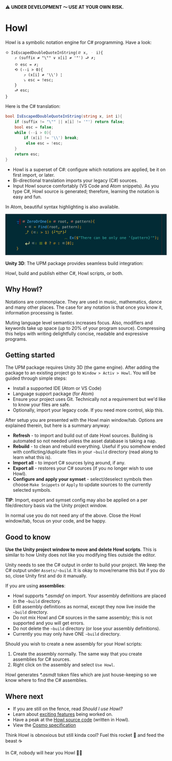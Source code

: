 ⚠️ **UNDER DEVELOPMENT 〜 USE AT YOUR OWN RISK.**

# Howl

Howl is a symbolic notation engine for C# programming. Have a look:

```
ㅇ IsEscapedDoubleQuoteInString(ㄹ x, ᆞ i){
    ⤴ (suffix ≠ "\"" ∨ x[i] ≠ '"') ⮐ ✗;
    ㅇ esc = ✗;
    ⟲ (--i > 0){
        ⤴ (x[i] ≠ '\\') ¦
        ⤵ esc = !esc;
    }
    ⮐ esc;
}
```

Here is the C# translation:

```cs
bool IsEscapedDoubleQuoteInString(string x, int i){
    if (suffix != "\"" || x[i] != '"') return false;
    bool esc = false;
    while (--i > 0){
        if (x[i] != '\\') break;
         else esc = !esc;
    }
    return esc;
}
```

- Howl is a superset of C#: configure which notations are applied, be it on first import, or later. 
- Bi-directional translation imports your legacy (C#) sources.
- Input Howl source comfortably (VS Code and Atom snippets). As you type C#, Howl source is generated; therefore, learning the notation is easy and fun.


In Atom, beautiful syntax highlighting is also available.

![Image](Documentation/Images/Howl-Sample-Dark.png?raw=true)

**Unity 3D**: The UPM package provides seamless build integration: 

Howl, build and publish either C#, Howl scripts, or both.

## Why Howl?

Notations are commonplace. They are used in music, mathematics, dance and many other places. The case for any notation is that once you know it, information processing is faster.

Muting language level semantics increases focus. Also, modifiers and keywords take up space (up to 20% of your program source). Compressing this helps with writing delightfully concise, readable and expressive programs.

## Getting started

The UPM package requires Unity 3D (the game engine). After adding the package to an existing project go to `Window > Activ > Howl`. You will be guided through simple steps:

- Install a supported IDE (Atom or VS Code)
- Language support package (for Atom)
- Ensure your project uses Git. Technically not a requirement but we'd like to know your files are safe.
- Optionally, import your legacy code. If you need more control, skip this.

After setup you are presented with the Howl main window/tab. Options are explained therein, but here is a summary anyway:

- **Refresh** - to import and build out of date Howl sources. Building is automated so not needed unless the asset database is taking a nap.
- **Rebuild** - to clean and rebuild everything. Useful if you somehow ended with conflicting/duplicate files in your `~build` directory (read along to learn what this is).
- **Import all** - to import C# sources lying around, if any.
- **Export all** - restores your C# sources (if you no longer wish to use Howl).
- **Configure and apply your symset** - select/deselect symbols then choose `Make Snippets` or `Apply` to update sources to the currently selected symbols.

**TIP**: Import, export and symset config may also be applied on a per file/directory basis via the Unity project window.

In normal use you do not need any of the above. Close the Howl window/tab, focus on your code, and be happy.

## Good to know

**Use the Unity project window to move and delete Howl scripts**. This is similar to how Unity does not like you modifying files outside the editor.

Unity needs to see the C# output in order to build your project. We keep the C# output under `Assets/~build`. It is okay to move/rename this but if you do so, close Unity first and do it manually.

If you are using **assemblies**:

- Howl supports *\*.asmdef* on import. Your assembly definitions are placed in the `~build` directory.
- Edit assembly definitions as normal, except they now live inside the `~build` directory.
- Do not mix Howl and C# sources in the same assembly; this is not supported and you will get errors.
- Do not delete the `~build` directory (or lose your assembly definitions).
- Currently you may only have ONE `~build` directory.

Should you wish to create a new assembly for your Howl scripts:

1) Create the assembly normally. The same way that you create assemblies for C# sources.
2) Right click on the assembly and select `Use Howl`.

Howl generates *\*.asmdt* token files which are just house-keeping so we know where to find the C# assemblies.

## Where next

- If you are still on the fence, read *Should I use Howl?*
- Learn about [exciting features](https://github.com/active-logic/howl/issues?q=is%3Aissue+is%3Aopen+label%3A＼%28＾∀＾%29メ%28＾∀＾%29ノ) being worked on.
- Have a peak at the [Howl source code](https://github.com/active-logic/howl/tree/master/Editor/Core) (written in Howl).
- View the [Cosmo specification](Documentation/Cosmo-Spec.md)

Think Howl is obnoxious but still kinda cool? Fuel this rocket 🚀 and feed the beast ☕️


In C#, nobody will hear you Howl 🖖🏼
